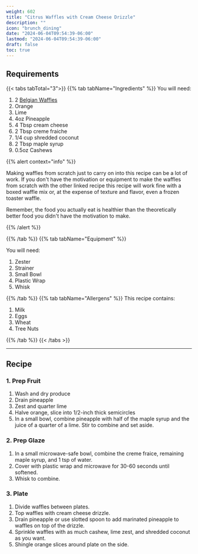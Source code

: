 ```yaml
---
weight: 602
title: "Citrus Waffles with Cream Cheese Drizzle"
description: ""
icon: "brunch_dining"
date: "2024-06-04T09:54:39-06:00"
lastmod: "2024-06-04T09:54:39-06:00"
draft: false
toc: true
---
```


## Requirements

{{< tabs tabTotal="3">}} {{% tab tabName="Ingredients" %}} You will need:

1. 2 [Belgian Waffles](../breakfast/waffle.md)
2. Orange
3. Lime
4. 4oz Pineapple
5. 4 Tbsp cream cheese
6. 2 Tbsp creme fraiche
7. 1/4 cup shredded coconut
8. 2 Tbsp maple syrup
9. 0.5oz Cashews

{{% alert context="info" %}}

Making waffles from scratch just to carry on into this recipe can be a lot of
work. If you don't have the motivation or equipment to make the waffles from
scratch with the other linked recipe this recipe will work fine with a boxed
waffle mix or, at the expense of texture and flavor, even a frozen toaster
waffle.

Remember, the food you actually eat is healthier than the theoretically better
food you didn't have the motivation to make.

{{% /alert %}}

{{% /tab %}} {{% tab tabName="Equipment" %}}

You will need:

1. Zester
2. Strainer
3. Small Bowl
4. Plastic Wrap
5. Whisk

{{% /tab %}} {{% tab tabName="Allergens" %}} This recipe contains:

1. Milk
2. Eggs
3. Wheat
4. Tree Nuts

{{% /tab %}} {{< /tabs >}}

---

## Recipe

### 1. Prep Fruit

1. Wash and dry produce
2. Drain pineapple
3. Zest and quarter lime
4. Halve orange, slice into 1/2-inch thick semicircles
5. In a small bowl, combine pineapple with half of the maple syrup and the juice
   of a quarter of a lime. Stir to combine and set aside.

### 2. Prep Glaze

1. In a small microwave-safe bowl, combine the creme fraice, remaining maple
   syrup, and 1 tsp of water.
2. Cover with plastic wrap and microwave for 30-60 seconds until softened.
3. Whisk to combine.

### 3. Plate

1. Divide waffles between plates.
2. Top waffles with cream cheese drizzle.
3. Drain pineapple or use slotted spoon to add marinated pineapple to waffles on
   top of the drizzle.
4. Sprinkle waffles with as much cashew, lime zest, and shredded coconut as you
   want.
5. Shingle orange slices around plate on the side.
